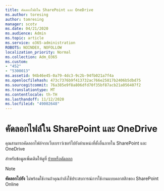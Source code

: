 ```yaml
---
title: คัดลอกไฟล์ใน SharePoint และ OneDrive
ms.author: toresing
author: tomresing
manager: scotv
ms.date: 04/21/2020
ms.audience: Admin
ms.topic: article
ms.service: o365-administration
ROBOTS: NOINDEX, NOFOLLOW
localization_priority: Normal
ms.collection: Adm_O365
ms.custom:
- "452"
- "5300013"
ms.assetid: 94b46e45-0a79-4dc3-9c2b-94fb021a7f4a
ms.openlocfilehash: 473c7376b9f413732ac766e25817b2406b5dbd75
ms.sourcegitcommit: 76a385e9f8a806dfd70f35bf87acb21a056407f2
ms.translationtype: MT
ms.contentlocale: th-TH
ms.lasthandoff: 11/12/2020
ms.locfileid: "49002648"
---
```

# <a name="copy-files-in-sharepoint-and-onedrive"></a>คัดลอกไฟล์ใน SharePoint และ OneDrive

คุณสามารถคัดลอกไฟล์จากเว็บเบราว์เซอร์ไปยังตำแหน่งที่ตั้งอื่นภายใน SharePoint และ OneDrive

สำหรับข้อมูลเพิ่มเติมให้ดูที่ [ย้ายหรือคัดลอก](https://support.microsoft.com/office/00e2f483-4df3-46be-a861-1f5f0c1a87bc)

> [!NOTE]
> **คัดลอกไปยัง** ไม่พร้อมใช้งานถ้าคุณกำลังใช้ประสบการณ์การใช้งานแบบคลาสสิกของ SharePoint Online